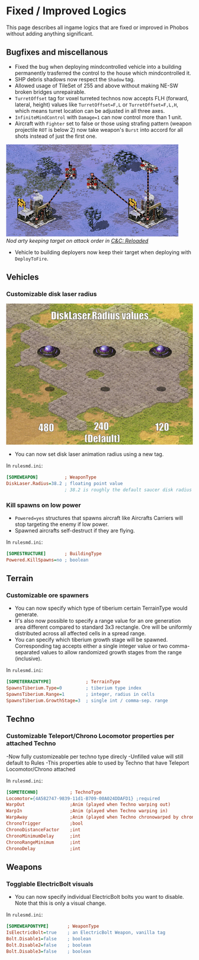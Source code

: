 # Fixed / Improved Logics

This page describes all ingame logics that are fixed or improved in Phobos without adding anything significant.

## Bugfixes and miscellanous

- Fixed the bug when deploying mindcontrolled vehicle into a building permanently trasferred the control to the house which mindcontrolled it.
- SHP debris shadows now respect the `Shadow` tag.
- Allowed usage of TileSet of 255 and above without making NE-SW broken bridges unrepairable.
- `TurretOffset` tag for voxel turreted technos now accepts FLH (forward, lateral, height) values like `TurretOffset=F,L` or `TurretOffset=F,L,H`, which means turret location can be adjusted in all three axes.
- `InfiniteMindControl` with `Damage=1` can now control more than 1 unit.
- Aircraft with `Fighter` set to false or those using strafing pattern (weapon projectile `ROT` is below 2) now take weapon's `Burst` into accord for all shots instead of just the first one.

![image](_static/images/remember-target-after-deploying-01.gif)  
*Nod arty keeping target on attack order in [C&C: Reloaded](https://www.moddb.com/mods/cncreloaded/)*

- Vehicle to building deployers now keep their target when deploying with `DeployToFire`.

## Vehicles

### Customizable disk laser radius

![image](_static/images/disklaser-radius-values-01.gif)  
- You can now set disk laser animation radius using a new tag.

In `rulesmd.ini`:
```ini
[SOMEWEAPON]          ; WeaponType
DiskLaser.Radius=38.2 ; floating point value
                      ; 38.2 is roughly the default saucer disk radius
```

### Kill spawns on low power

- `Powered=yes` structures that spawns aircraft like Aircrafts Carriers will stop targeting the enemy if low power.
- Spawned aircrafts self-destruct if they are flying.

In `rulesmd.ini`:
```ini
[SOMESTRUCTURE]       ; BuildingType
Powered.KillSpawns=no ; boolean
```

## Terrain

### Customizable ore spawners

- You can now specify which type of tiberium certain TerrainType would generate.
- It's also now possible to specify a range value for an ore generation area different compared to standard 3x3 rectangle. Ore will be uniformly distributed across all affected cells in a spread range.
- You can specify which tiberium growth stage will be spawned. Corresponding tag accepts either a single integer value or two comma-separated values to allow randomized growth stages from the range (inclusive).

In `rulesmd.ini`:
```ini
[SOMETERRAINTYPE]             ; TerrainType
SpawnsTiberium.Type=0         ; tiberium type index
SpawnsTiberium.Range=1        ; integer, radius in cells
SpawnsTiberium.GrowthStage=3  ; single int / comma-sep. range
```

## Techno

### Customizable Teleport/Chrono Locomotor properties per attached Techno 

-Now fully customizeable per techno type direcly 
-Unfilled value will still default to Rules
-This properties able to used by Techno that have Teleport Locomotor/Chrono attached

In `rulesmd.ini`:
```ini
[SOMETECHNO]			; TechnoType 
Locomotor={4A582747-9839-11d1-B709-00A024DDAFD1} ;required 
WarpOut					;Anim (played when Techno warping out)			
WarpIn					;Anim (played when Techno warping in)
WarpAway				;Anim (played when Techno chronowarped by chronosphere)
ChronoTrigger			;bool
ChronoDistanceFactor	;int
ChronoMinimumDelay		;int
ChronoRangeMinimum		;int
ChronoDelay				;int
```

## Weapons

### Togglable ElectricBolt visuals

- You can now specify individual ElectricBolt bolts you want to disable. Note that this is only a visual change.

In `rulesmd.ini`:
```ini
[SOMEWEAPONTYPE]       ; WeaponType
IsElectricBolt=true    ; an ElectricBolt Weapon, vanilla tag
Bolt.Disable1=false    ; boolean
Bolt.Disable2=false    ; boolean
Bolt.Disable3=false    ; boolean
```